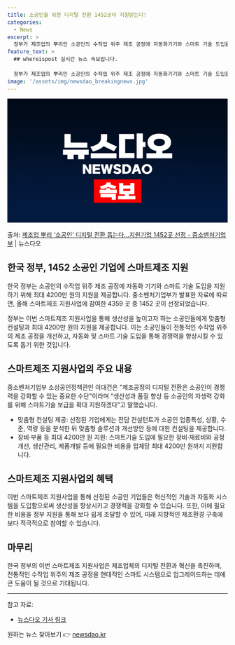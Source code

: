 ```yaml
---
title: 소공인을 위한 디지털 전환 1452곳이 지원받는다!
categories:
  - News
excerpt: >
  정부가 제조업의 뿌리인 소공인의 수작업 위주 제조 공정에 자동화기기와 스마트 기술 도입을 제공해 디지털 전환…
feature_text: >
  ## whereispost 실시간 뉴스 속보입니다.

  정부가 제조업의 뿌리인 소공인의 수작업 위주 제조 공정에 자동화기기와 스마트 기술 도입을 제공해 디지털 전환…
image: '/assets/img/newsdao_breakingnews.jpg'
---
```


![뉴스다오 속보](/assets/img/newsdao_breakingnews.jpg)

<p>출처: <a href="https://newsdao.kr/3731" rel="dofollow">제조업 뿌리 ‘소공인’ 디지털 전환 돕는다…지원기업 1452곳 선정 - 중소벤처기업부</a> | 뉴스다오</p>

<h2 data-ke-size="size26">한국 정부, 1452 소공인 기업에 스마트제조 지원</h2>
 
한국 정부는 소공인의 수작업 위주 제조 공정에 자동화 기기와 스마트 기술 도입을 지원하기 위해 최대 4200만 원의 지원을 제공합니다. 중소벤처기업부가 발표한 자료에 따르면, 올해 스마트제조 지원사업에 참여한 4359 곳 중 1452 곳이 선정되었습니다.

<p data-ke-size="size16">정부는 이번 스마트제조 지원사업을 통해 생산성을 높이고자 하는 소공인들에게 맞춤형 컨설팅과 최대 4200만 원의 지원을 제공합니다. 이는 소공인들이 전통적인 수작업 위주의 제조 공정을 개선하고, 자동화 및 스마트 기술 도입을 통해 경쟁력을 향상시킬 수 있도록 돕기 위한 것입니다.</p>

<h2 data-ke-size="size24">스마트제조 지원사업의 주요 내용</h2>
 
중소벤처기업부 소상공인정책관인 이대건은 "제조공정의 디지털 전환은 소공인이 경쟁력을 강화할 수 있는 중요한 수단"이라며 “생산성과 품질 향상 등 소공인의 자생력 강화를 위해 스마트기술 보급을 확대 지원하겠다”고 말했습니다.

<ul>
  <li>맞춤형 컨설팅 제공: 선정된 기업에게는 전담 컨설턴트가 소공인 업종특성, 상황, 수준, 역량 등을 분석한 뒤 맞춤형 솔루션과 개선방안 등에 대한 컨설팅을 제공합니다.</li>
  <li>장비·부품 등 최대 4200만 원 지원: 스마트기술 도입에 필요한 장비·재료비와 공정개선, 생산관리, 제품개발 등에 필요한 비용을 업체당 최대 4200만 원까지 지원합니다.</li>
</ul>

<h2 data-ke-size="size24">스마트제조 지원사업의 혜택</h2>

<p data-ke-size="size16">이번 스마트제조 지원사업을 통해 선정된 소공인 기업들은 혁신적인 기술과 자동화 시스템을 도입함으로써 생산성을 향상시키고 경쟁력을 강화할 수 있습니다. 또한, 이에 필요한 비용을 정부 지원을 통해 보다 쉽게 조달할 수 있어, 미래 지향적인 제조환경 구축에 보다 적극적으로 참여할 수 있습니다.</p>

<h2 data-ke-size="size24">마무리</h2>

<p data-ke-size="size16">한국 정부의 이번 스마트제조 지원사업은 제조업체의 디지털 전환과 혁신을 촉진하며, 전통적인 수작업 위주의 제조 공정을 현대적인 스마트 시스템으로 업그레이드하는 데에 큰 도움이 될 것으로 기대됩니다.</p>

<hr>

참고 자료:<br>
- <a href="https://newsdao.kr/3731">뉴스다오 기사 링크</a> 

원하는 뉴스 찾아보기 👉 <a href="https://newsdao.kr" rel="dofollow">newsdao.kr</a>



